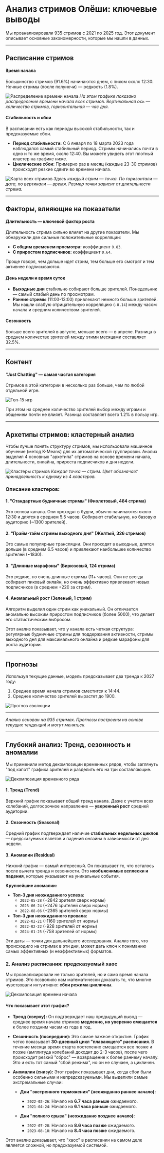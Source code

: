 # Анализ стримов Олёши: ключевые выводы

Мы проанализировали 935 стримов с 2021 по 2025 год. Этот документ описывает основные закономерности, которые мы нашли в данных.

---

## Расписание стримов

#### Время начала
Большинство стримов (91.6%) начинаются днем, с пиком около 12:30. Ночные стримы (после полуночи) — редкость (1.8%).

![Распределение времени начала](olesha_analysis_basic.png)
*На этом графике показано распределение времени начала всех стримов. Вертикальная ось — количество стримов, горизонтальная — час дня.*

#### Стабильность и сбои
В расписании есть как периоды высокой стабильности, так и предсказуемые сбои.

- **Период стабильности:** С 6 января по 18 марта 2023 года наблюдался самый стабильный период. Стримы начинались почти в одно и то же время, около 12:40. Вы можете увидеть этот плотный кластер на графике ниже.
- **Циклические сбои:** Примерно раз в месяц (каждые 23-30 стримов) происходят резкие сдвиги во времени начала.

![Карта всех стримов](timeline_streams_beautiful.png)
*Здесь каждый стрим — точка. По горизонтали — дата, по вертикали — время. Размер точки зависит от длительности стрима.*

---

## Факторы, влияющие на показатели

#### Длительность — ключевой фактор роста
Длительность стрима сильно влияет на другие показатели. Мы обнаружили две сильные положительные корреляции:
- **С общим временем просмотра:** коэффициент `0.83`.
- **С приростом подписчиков:** коэффициент `0.64`.

Проще говоря, чем дольше идет стрим, тем больше его смотрят и тем активнее подписываются.

#### День недели и время суток
- **Выходные дни** стабильно собирают больше зрителей. Понедельник — самый слабый день по просмотрам.
- **Ранние стримы** (11:00-13:00) привлекают немного больше зрителей. Мы нашли слабую отрицательную корреляцию (`-0.14`) между часом начала и средним количеством зрителей.

#### Сезонность
Больше всего зрителей в августе, меньше всего — в апреле. Разница в среднем количестве зрителей между этими месяцами составляет 32.5%.

---

## Контент

#### "Just Chatting" — самая частая категория
Стримов в этой категории в несколько раз больше, чем по любой отдельной игре.

![Топ-15 игр](top_games_by_stream_count.png)

При этом на среднее количество зрителей выбор между играми и общением почти не влияет. Разница составляет всего 1.2% в пользу игр.

---

## Архетипы стримов: кластерный анализ

Чтобы лучше понять структуру стримов, мы использовали машинное обучение (метод K-Means) для их автоматической группировки. Анализ выделил 4 основных "архетипа" стримов на основе времени начала, длительности, онлайна, прироста подписчиков и дня недели.

![Кластеры стримов](stream_clusters.png)
*Каждая точка — стрим. Цвет обозначает принадлежность к одному из 4 кластеров.*

### Описание кластеров:

#### 1. "Стандартные будничные стримы" (Фиолетовый, 484 стрима)
Это основа канала. Они проходят в будни, обычно начинаются около 12:30 и длятся в среднем 5.5 часов. Собирают стабильную, но базовую аудиторию (~1300 зрителей).

#### 2. "Прайм-тайм стримы выходного дня" (Желтый, 326 стримов)
Это самые популярные трансляции. Они проходят в выходные, длятся дольше (в среднем 6.5 часов) и привлекают наибольшее количество зрителей (~1830).

#### 3. "Длинные марафоны" (Бирюзовый, 124 стрима)
Это редкие, но очень длинные стримы (11+ часов). Они не всегда собирают пиковый онлайн, но очень эффективно привлекают новых подписчиков (в среднем +220 за стрим).

#### 4. Аномальный рост (Зеленый, 1 стрим)
Алгоритм выделил один стрим как уникальный. Он отличается аномально высоким приростом подписчиков (более 5000), что делает его статистическим выбросом.

Этот анализ показывает, что у канала есть четкая структура: регулярные будничные стримы для поддержания активности, стримы выходного дня для максимального онлайна и редкие марафоны для роста аудитории.

---

## Прогнозы
Используя текущие данные, модель предсказывает два тренда к 2027 году:
1.  Среднее время начала стримов сместится к 14:44.
2.  Среднее количество зрителей вырастет до 1900.

![Прогноз эволюции](olesha_long_term_forecast.png)

---
*Анализ основан на 935 стримах. Прогнозы построены на основе текущих тенденций и могут меняться.*

---

## Глубокий анализ: Тренд, сезонность и аномалии

Мы применили метод декомпозиции временных рядов, чтобы заглянуть "под капот" графика зрителей и разделить его на три составляющие.

![Декомпозиция временного ряда](viewers_decomposition.png)

#### 1. Тренд (Trend)
Верхний график показывает общий тренд канала. Даже с учетом всех колебаний, долгосрочное направление — **уверенный рост** средней аудитории.

#### 2. Сезонность (Seasonal)
Средний график подтверждает наличие **стабильных недельных циклов** — предсказуемых взлетов и падений онлайна в зависимости от дня недели.

#### 3. Аномалии (Residual)
Нижний график — самый интересный. Он показывает то, что осталось после вычета тренда и сезонности. Это **необъяснимые всплески и падения**, которые указывают на уникальные события.

**Крупнейшие аномалии:**
- **Топ-3 дня неожиданного успеха:**
  - `2022-05-28` (+2842 зрителя сверх нормы)
  - `2023-06-24` (+2476 зрителей сверх нормы)
  - `2022-08-06` (+2365 зрителей сверх нормы)
- **Топ-3 дня неожиданного провала:**
  - `2022-02-21` (-1160 зрителей от нормы)
  - `2022-02-22` (-928 зрителей от нормы)
  - `2024-01-25` (-758 зрителей от нормы)

Эти даты — точки для дальнейшего исследования. Анализ того, что происходило на стримах в эти дни, может дать ключ к пониманию самых эффективных (и неэффективных) форматов.

### 2. Анализ расписания: предсказуемый хаос

Мы проанализировали не только зрителей, но и само время начала стримов. Это позволило нам математически доказать то, что многие чувствовали интуитивно: **сбои режима цикличны**.

![Декомпозиция времени начала](start_time_decomposition.png)

#### Что показывает этот график?

- **Тренд (сверху):** Он подтверждает наш предыдущий вывод — среднее время начала стримов **медленно, но уверенно смещается** к более поздним часам из года в год.

- **Сезонность (посередине):** Это самое важное открытие. График четко показывает **30-дневный цикл "плавающего" расписания**. В течение месяца время старта постепенно смещается все позже и позже (амплитуда колебаний доходит до 2-3 часов), после чего происходит резкий "сброс" — возвращение к более раннему началу. Это и есть тот самый "сбой режима", но он не случаен, а цикличен.

- **Аномалии (снизу):** Этот график показывает дни, когда сбои были особенно сильными и непредсказуемыми. Мы выделили самые экстремальные случаи:

  - **Дни "экстренного торможения" (неожиданно раннее начало):**
    - `2022-02-26`: Начало на **6.7 часа раньше** ожидаемого.
    - `2021-04-24`: Начало на **6.1 часа раньше** ожидаемого.

  - **Дни "полного срыва" (неожиданно позднее начало):**
    - `2022-07-20`: Начало на **8.6 часа позже** ожидаемого.
    - `2023-08-10`: Начало на **8.4 часа позже** ожидаемого.

Этот анализ доказывает, что "хаос" в расписании на самом деле является сложной, но предсказуемой системой. 